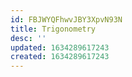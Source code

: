 ```yaml
---
id: FBJWYQFhwvJBY3XpvN93N
title: Trigonometry
desc: ''
updated: 1634289617243
created: 1634289617243
---
```


